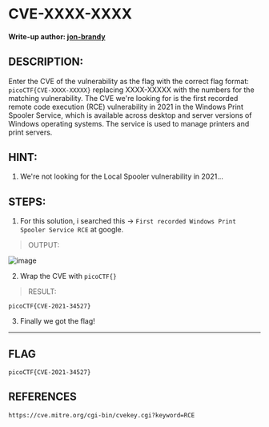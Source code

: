 # CVE-XXXX-XXXX
#### Write-up author: [jon-brandy](https://github.com/jon-brandy)
## DESCRIPTION:
Enter the CVE of the vulnerability as the flag with the correct flag format: 
`picoCTF{CVE-XXXX-XXXXX}` replacing XXXX-XXXXX with the numbers for the matching vulnerability. 
The CVE we're looking for is the first recorded remote code execution (RCE) 
vulnerability in 2021 in the Windows Print Spooler Service, 
which is available across desktop and server versions of Windows operating systems. 
The service is used to manage printers and print servers.
## HINT:
1. We're not looking for the Local Spooler vulnerability in 2021...
## STEPS:
1. For this solution, i searched this -> `First recorded Windows Print Spooler Service RCE` at google.

> OUTPUT:

![image](https://user-images.githubusercontent.com/70703371/181423026-21e1ebfd-13df-4102-b158-f0e902ecf498.png)

2. Wrap the CVE with `picoCTF{}`

> RESULT:

```
picoCTF{CVE-2021-34527}
```

3. Finally we got the flag!

---

## FLAG

```
picoCTF{CVE-2021-34527}
```

## REFERENCES

```
https://cve.mitre.org/cgi-bin/cvekey.cgi?keyword=RCE
```
